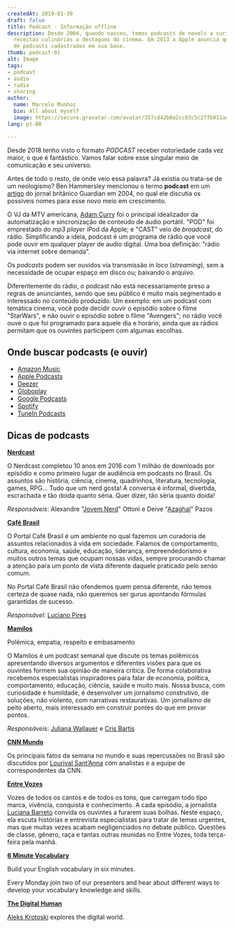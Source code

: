 ```yaml
---
createdAt: 2019-01-30
draft: false
title: Podcast - Informação offline
description: Desde 2004, quando nasceu, temos podcasts de novels a curiodades aleatórias,
  receitas culinárias a destaques do cinema. Em 2013 a Apple anuncia que eram 1 bilhão
  de podcasts cadastrados em sua base.
thumb: podcast-01
alt: Image
tags:
- podcast
- audio
- radio
- sharing
author:
  name: Marcelo Munhoz
  bio: All about myself
  image: https://secure.gravatar.com/avatar/357cd42b0a2cc03c5c2ffb011aec5e8f?s=180
lang: pt-BR

---
```

Desde 2018 tenho visto o formato _PODCAST_ receber notoriedade cada vez maior, o que é fantástico. Vamos falar sobre esse singular meio de comunicação e seu universo.

Antes de todo o resto, de onde veio essa palavra? Já existia ou trata-se de um neologismo? Ben Hammersley mencionou o termo **podcast** em um [artigo](https://www.theguardian.com/media/2004/feb/12/broadcasting.digitalmedia "Audible revolution") do jornal britânico Guardian em 2004, no qual ele discutia os possíveis nomes para esse novo meio em crescimento.

O VJ da MTV americana, [Adam Curry](https://en.wikipedia.org/wiki/Adam_Curry "Adam Curry") foi o principal idealizador da automatização e sincronização de conteúdo de áudio portátil. "POD" foi emprestado do _mp3 player_ iPod da Apple; e "CAST" veio de _broadcast_, do rádio. Simplificando a ideia, podcast é um programa de rádio que você pode ouvir em qualquer player de audio digital. Uma boa definição: "rádio via internet sobre demanda".

Os _podcasts_ podem ser ouvidos via transmissão _in loco_ (_streaming_), sem a necessidade de ocupar espaço em disco ou; baixando o arquivo.

Diferentemente do rádio, o podcast não está necessariamente preso a regras de anunciantes, sendo que seu público é muito mais segmentado e interessado no conteúdo produzido. Um exemplo: em um podcast com temática cinema, você pode decidir ouvir o episódio sobre o filme "StarWars", e não ouvir o episódio sobre o filme "Avengers"; no rádio você ouve o que foi programado para aquele dia e horário, ainda que as rádios permitam que os ouvintes participem com algumas escolhas.

## Onde buscar podcasts (e ouvir)

* [Amazon Music](http://www.amazon.com.br/music/podcast "Amazon Music")
* [Apple Podcasts](https://podcasts.apple.com/us/genre/podcasts/id26 "Apple Podcasts")
* [Deezer](https://www.deezer.com "Deezer")
* [Globoplay](https://globoplay.globo.com "Globoplay")
* [Google Podcasts](https://podcasts.google.com "Google Podcasts")
* [Spotify](https://www.spotify.com "Spotify")
* [TuneIn Podcasts](https://tunein.com/podcasts "TuneIn Podcasts")

## Dicas de podcasts

[**Nerdcast**](https://jovemnerd.com.br/nerdcast "Nerdcast")

O Nerdcast completou 10 anos em 2016 com 1 milhão de downloads por episódio e como primeiro lugar de audiência em podcasts no Brasil. Os assuntos são história, ciência, cinema, quadrinhos, literatura, tecnologia, games, RPG… Tudo que um nerd gosta! A conversa é informal, divertida, escrachada e tão doida quanto séria. Quer dizer, tão séria quanto doida!

_Responsáveis_: Alexandre "[Jovem Nerd](https://twitter.com/jovemnerd)" Ottoni e Deive "[Azaghal](https://twitter.com/azaghal)" Pazos

[**Café Brasil**](https://portalcafebrasil.com.br/todos/podcasts "Café Brasil")

O Portal Café Brasil é um ambiente no qual fazemos um curadoria de assuntos relacionados à vida em sociedade. Falamos de comportamento, cultura, economia, saúde, educação, liderança, empreendedorismo e muitos outros temas que ocupam nossas vidas, sempre procurando chamar a atenção para um ponto de vista diferente daquele praticado pelo senso comum.

No Portal Café Brasil não ofendemos quem pensa diferente, não temos certeza de quase nada, não queremos ser gurus apontando fórmulas garantidas de sucesso.

_Responsável_: [Luciano Pires](https://twitter.com/lucianopires)

[**Mamilos**](https://www.b9.com.br/shows/mamilos "Mamilos")

Polêmica, empatia, respeito e embasamento

O Mamilos é um podcast semanal que discute os temas polêmicos apresentando diversos argumentos e diferentes visões para que os ouvintes formem sua opinião de maneira crítica. De forma colaborativa recebemos especialistas inspiradores para falar de economia, política, comportamento, educação, ciência, saúde e muito mais. Nossa busca, com curiosidade e humildade, é desenvolver um jornalismo construtivo, de soluções, não violento, com narrativas restaurativas. Um jornalismo de peito aberto, mais interessado em construir pontes do que em provar pontos.

_Responsáveis_: [Juliana Wallauer](https://twitter.com/jwallauer) e [Cris Bartis](https://twitter.com/CrisBartis)

[**CNN Mundo**](https://www.cnnbrasil.com.br/tudo-sobre/cnn-mundo)

Os principais fatos da semana no mundo e suas repercussões no Brasil são discutidos por [Lourival Sant’Anna](https://twitter.com/lsantanna) com analistas e a equipe de correspondentes da CNN.

[**Entre Vozes**](https://www.cnnbrasil.com.br/tudo-sobre/entre-vozes)

Vozes de todos os cantos e de todos os tons, que carregam todo tipo marca, vivência, conquista e conhecimento. A cada episódio, a jornalista [Luciana Barreto](https://twitter.com/lubarretotv) convida os ouvintes a furarem suas bolhas. Neste espaço, ela escuta histórias e entrevista especialistas para tratar de temas urgentes, mas que muitas vezes acabam negligenciados no debate público. Questões de classe, gênero, raça e tantas outras reunidas no Entre Vozes, toda terça-feira pela manhã.

[**6 Minute Vocabulary**](https://www.bbc.co.uk/programmes/p02pc9xz)

Build your English vocabulary in six minutes.

Every Monday join two of our presenters and hear about different ways to develop your vocabulary knowledge and skills.

[**The Digital Human**](https://www.bbc.co.uk/programmes/b01n7094)

[Aleks Krotoski](https://twitter.com/aleksk) explores the digital world.